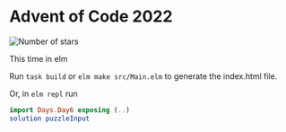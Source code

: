 # Advent of Code 2022

![Number of stars](https://img.shields.io/badge/Advent_Of_Code_2022-30_*-success)

This time in elm

Run `task build` or `elm make src/Main.elm` to generate the index.html file.

Or, in `elm repl` run

```elm
import Days.Day6 exposing (..)
solution puzzleInput
```
